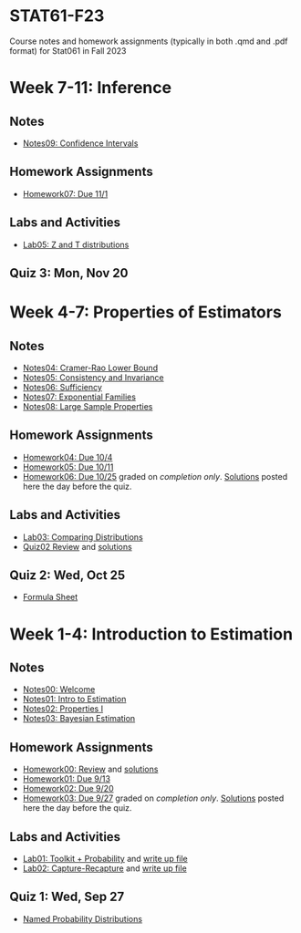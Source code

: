 # STAT61-F23
Course notes and homework assignments (typically in both .qmd and .pdf format) for Stat061 in Fall 2023

# Week 7-11: Inference

## Notes 
- [Notes09: Confidence Intervals](course-notes/09-confidence-intervals)

## Homework Assignments
- [Homework07: Due 11/1](homework/homework05)

## Labs and Activities
- [Lab05: Z and T distributions](labs-activities/05-t-z-distribution)
  
## Quiz 3: Mon, Nov 20

# Week 4-7: Properties of Estimators 

## Notes
- [Notes04: Cramer-Rao Lower Bound](course-notes/04-cramer-rao)
- [Notes05: Consistency and Invariance](course-notes/05-consistency-invariance)
- [Notes06: Sufficiency](course-notes/06-sufficiency-rao-blackwell)
- [Notes07: Exponential Families](course-notes/07-exponential-families)
- [Notes08: Large Sample Properties](course-notes/08-large-sample-properties)

## Homework Assignments
- [Homework04: Due 10/4](homework/homework04)
- [Homework05: Due 10/11](homework/homework05)
- [Homework06: Due 10/25](homework/homework06) graded on *completion only*. [Solutions](homework/homework06) posted here the day before the quiz.

## Labs and Activities
- [Lab03: Comparing Distributions](labs-activities/03-distributions)
- [Quiz02 Review](labs-activities/04-quiz02-review) and [solutions](labs-activities/04-quiz02-review)

## Quiz 2: Wed, Oct 25
- [Formula Sheet](resources/stat61_formula_sheet-2.pdf) 

# Week 1-4: Introduction to Estimation

## Notes
- [Notes00: Welcome](course-notes/00-welcome)
- [Notes01: Intro to Estimation](course-notes/01-intro-to-estimation)
- [Notes02: Properties I](course-notes/02-properties-of-estimators)
- [Notes03: Bayesian Estimation](course-notes/03-bayesian-estimation)

## Homework Assignments
- [Homework00: Review](homework/homework00) and [solutions](homework/homework00/homework00-sols.pdf)
- [Homework01: Due 9/13](homework/homework01)
- [Homework02: Due 9/20](homework/homework02)
- [Homework03: Due 9/27](homework/homework03) graded on *completion only*. [Solutions](homework/homework03) posted here the day before the quiz.


## Labs and Activities
- [Lab01: Toolkit + Probability](labs-activities/01-toolkit-probability) and [write up file](labs-activities/templates/)
- [Lab02: Capture-Recapture](labs-activities/02-capture-recapture) and [write up file](labs-activities/templates/)

## Quiz 1: Wed, Sep 27
- [Named Probability Distributions](resources/stat61_formula_sheet.pdf) 
